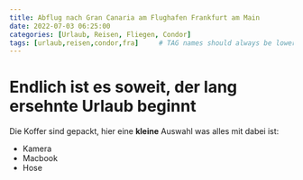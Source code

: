 ```yaml
---
title: Abflug nach Gran Canaria am Flughafen Frankfurt am Main
date: 2022-07-03 06:25:00
categories: [Urlaub, Reisen, Fliegen, Condor]
tags: [urlaub,reisen,condor,fra]     # TAG names should always be lowercase
---
```


# Endlich ist es soweit, der lang ersehnte Urlaub beginnt

Die Koffer sind gepackt, hier eine **kleine** Auswahl was alles mit dabei ist:
* Kamera
* Macbook
* Hose



